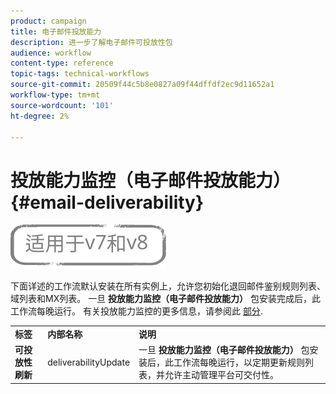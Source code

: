 ```yaml
---
product: campaign
title: 电子邮件投放能力
description: 进一步了解电子邮件可投放性包
audience: workflow
content-type: reference
topic-tags: technical-workflows
source-git-commit: 20509f44c5b8e0827a09f44dffdf2ec9d11652a1
workflow-type: tm+mt
source-wordcount: '101'
ht-degree: 2%

---
```



# 投放能力监控（电子邮件投放能力）{#email-deliverability}

![](../../assets/common.svg)

下面详述的工作流默认安装在所有实例上，允许您初始化退回邮件鉴别规则列表、域列表和MX列表。 一旦 **投放能力监控（电子邮件投放能力）** 包安装完成后，此工作流每晚运行。 有关投放能力监控的更多信息，请参阅此 [部分](../../delivery/using/about-deliverability.md).

<table> 
 <tbody> 
  <tr> 
   <td> <strong>标签</strong><br /> </td> 
   <td> <strong>内部名称</strong><br /> </td> 
   <td> <strong>说明</strong><br /> </td> 
  </tr> 
  <tr> 
   <td> <strong>可投放性刷新</strong><br /> </td> 
   <td> <span class="uicontrol">deliverabilityUpdate</span> <br /> </td> 
   <td>  一旦 <strong>投放能力监控（电子邮件投放能力）</strong> 包安装后，此工作流每晚运行，以定期更新规则列表，并允许主动管理平台可交付性。<br /> </td> 
  </tr> 
 </tbody> 
</table>

